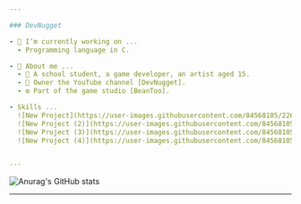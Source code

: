 ```yaml
---

### DevNugget

- 💎 I’m currently working on ...
  - Programming language in C.

- 🧸 About me ...
  - 🍔 A school student, a game developer, an artist aged 15.
  - 🤩 Owner the YouTube channel [DevNugget].
  - ⚙️ Part of the game studio [BeanToo].

- Skills ...  
  ![New Project](https://user-images.githubusercontent.com/84568105/226640021-ac39538d-38e9-48a6-98ae-b92cbd36c0a6.png)
  ![New Project (2)](https://user-images.githubusercontent.com/84568105/226640616-21067f76-7a92-4d59-a31b-81bb5ba32176.png)
  ![New Project (3)](https://user-images.githubusercontent.com/84568105/226641004-878136d3-b6bb-4709-9db6-6b077ff5892a.png)
  ![New Project (4)](https://user-images.githubusercontent.com/84568105/226641523-f8edfdf4-a5e6-4801-9f06-167711777252.png)


---
```


![Anurag's GitHub stats](https://github-readme-stats.vercel.app/api?username=DevNugget&show_icons=true&theme=tokyonight)

---

[BeanToo]:https://beantoo.studio/
[Sinister Twilight]:https://www.youtube.com/watch?v=SutGQUZZgI4
[Command Prompt Only Game Jam]:https://itch.io/jam/command-prompt-only-jam
[DevNugget]: https://youtube.com/devnugget
